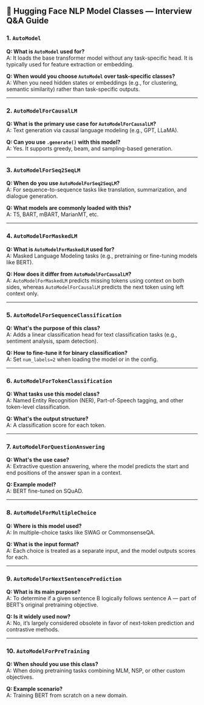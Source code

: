 ## 🤖 Hugging Face NLP Model Classes — Interview Q&A Guide

### 1. `AutoModel`

**Q: What is `AutoModel` used for?**  
A: It loads the base transformer model without any task-specific head. It is typically used for feature extraction or embedding.

**Q: When would you choose `AutoModel` over task-specific classes?**  
A: When you need hidden states or embeddings (e.g., for clustering, semantic similarity) rather than task-specific outputs.

---

### 2. `AutoModelForCausalLM`

**Q: What is the primary use case for `AutoModelForCausalLM`?**  
A: Text generation via causal language modeling (e.g., GPT, LLaMA).

**Q: Can you use `.generate()` with this model?**  
A: Yes. It supports greedy, beam, and sampling-based generation.

---

### 3. `AutoModelForSeq2SeqLM`

**Q: When do you use `AutoModelForSeq2SeqLM`?**  
A: For sequence-to-sequence tasks like translation, summarization, and dialogue generation.

**Q: What models are commonly loaded with this?**  
A: T5, BART, mBART, MarianMT, etc.

---

### 4. `AutoModelForMaskedLM`

**Q: What is `AutoModelForMaskedLM` used for?**  
A: Masked Language Modeling tasks (e.g., pretraining or fine-tuning models like BERT).

**Q: How does it differ from `AutoModelForCausalLM`?**  
A: `AutoModelForMaskedLM` predicts missing tokens using context on both sides, whereas `AutoModelForCausalLM` predicts the next token using left context only.

---

### 5. `AutoModelForSequenceClassification`

**Q: What's the purpose of this class?**  
A: Adds a linear classification head for text classification tasks (e.g., sentiment analysis, spam detection).

**Q: How to fine-tune it for binary classification?**  
A: Set `num_labels=2` when loading the model or in the config.

---

### 6. `AutoModelForTokenClassification`

**Q: What tasks use this model class?**  
A: Named Entity Recognition (NER), Part-of-Speech tagging, and other token-level classification.

**Q: What's the output structure?**  
A: A classification score for each token.

---

### 7. `AutoModelForQuestionAnswering`

**Q: What's the use case?**  
A: Extractive question answering, where the model predicts the start and end positions of the answer span in a context.

**Q: Example model?**  
A: BERT fine-tuned on SQuAD.

---

### 8. `AutoModelForMultipleChoice`

**Q: Where is this model used?**  
A: In multiple-choice tasks like SWAG or CommonsenseQA.

**Q: What is the input format?**  
A: Each choice is treated as a separate input, and the model outputs scores for each.

---

### 9. `AutoModelForNextSentencePrediction`

**Q: What is its main purpose?**  
A: To determine if a given sentence B logically follows sentence A — part of BERT’s original pretraining objective.

**Q: Is it widely used now?**  
A: No, it’s largely considered obsolete in favor of next-token prediction and contrastive methods.

---

### 10. `AutoModelForPreTraining`

**Q: When should you use this class?**  
A: When doing pretraining tasks combining MLM, NSP, or other custom objectives.

**Q: Example scenario?**  
A: Training BERT from scratch on a new domain.
